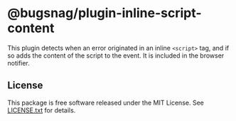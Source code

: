 # @bugsnag/plugin-inline-script-content

This plugin detects when an error originated in an inline `<script>` tag, and if so adds the content of the script to the event. It is included in the browser notifier.

## License

This package is free software released under the MIT License. See [LICENSE.txt](./LICENSE.txt) for details.
